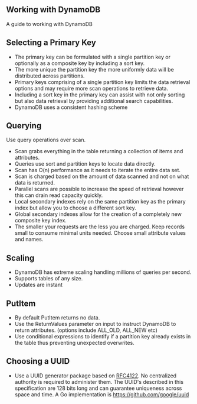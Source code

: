 ## Working with DynamoDB

A guide to working with DynamoDB

## Selecting a Primary Key

- The primary key can be formulated with a single partition key or optionally as a composite key by including a sort key.
- The more unique the partition key the more uniformly data will be distributed across partitions.
- Primary keys comprising of a single partition key limits the data retrieval options and may require more scan operations to retrieve data.
- Including a sort key in the primary key can assist with not only sorting but also data retrieval by providing additional search capabilities.
- DynamoDB uses a consistent hashing scheme

## Querying

Use query operations over scan.

- Scan grabs everything in the table returning a collection of items and attributes.
- Queries use sort and partition keys to locate data directly.
- Scan has O(n) performance as it needs to iterate the entire data set.
- Scan is charged based on the amount of data scanned and not on what data is returned.
- Parallel scans are possible to increase the speed of retrieval however this can drain read capacity quickly.
- Local secondary indexes rely on the same partition key as the primary index but allow you to choose a different sort key.
- Global secondary indexes allow for the creation of a completely new composite key index.
- The smaller your requests are the less you are charged. Keep records small to consume minimal units needed. Choose small attribute values and names.

## Scaling

- DynamoDB has extreme scaling handling millions of queries per second.
- Supports tables of any size.
- Updates are instant

## PutItem

- By default PutItem returns no data.
- Use the ReturnValues parameter on input to instruct DynamoDB to return attributes. (options include ALL_OLD, ALL_NEW etc)
- Use conditional expressions to identify if a partition key already exists in the table thus preventing unexpected overwrites.

## Choosing a UUID

- Use a UUID generator package based on [RFC4122](https://www.rfc-editor.org/rfc/rfc4122.html). No centralized authority is required to administer them. The UUID's described in this specification are 128 bits long and can guarantee uniqueness across space and time. A Go implementation is https://github.com/google/uuid

